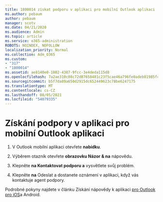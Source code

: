 ```yaml
---
title: 1800014 získat podporu v aplikaci pro mobilní Outlook aplikaci
ms.author: pebaum
author: pebaum
manager: scotv
ms.date: 04/21/2020
ms.audience: Admin
ms.topic: article
ms.service: o365-administration
ROBOTS: NOINDEX, NOFOLLOW
localization_priority: Normal
ms.collection: Adm_O365
ms.custom:
- "317"
- "1800014"
ms.assetid: ae8140e0-1802-4387-9fcc-3e4deda115d8
ms.openlocfilehash: 7a2ae310c08c72d87658481c23f5cae46a796fe0adeb81985fc333343326d256
ms.sourcegitcommit: b5f7da89a650d2915dc652449623c78be6247175
ms.translationtype: MT
ms.contentlocale: cs-CZ
ms.lasthandoff: 08/05/2021
ms.locfileid: "54079335"
---
```

# <a name="get-in-app-support-for-the-outlook-mobile-app"></a>Získání podpory v aplikaci pro mobilní Outlook aplikaci

1. V Outlook mobilní aplikaci otevřete **nabídku**.

2. Výběrem otazník otevřete **obrazovku Názor &amp; na** nápovědu.

3. Klepněte **na Kontaktovat podporu a** vysvětlete svůj problém.

4. Klepněte **na** Odeslat a dostanete oznámení v aplikaci, když vás kontaktuje agent podpory.

Podrobné pokyny najdete v článku Získání nápovědy k aplikaci [pro Outlook pro iOS](https://support.office.com/article/218a22d1-9fa5-4889-b689-de1c63493243.aspx#ID0EAABAAA=Contact_Support)a Android.
